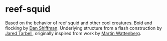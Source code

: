 # reef-squid
Based on the behavior of reef squid and other cool creatures. Boid and flocking by [Dan Shiffman](http://shiffman.net/). Underlying structure from a flash construction by [Jared Tarbell](http://www.complexification.net/), originally inspired from work by [Martin Wattenberg](http://www.bewitched.com/).
